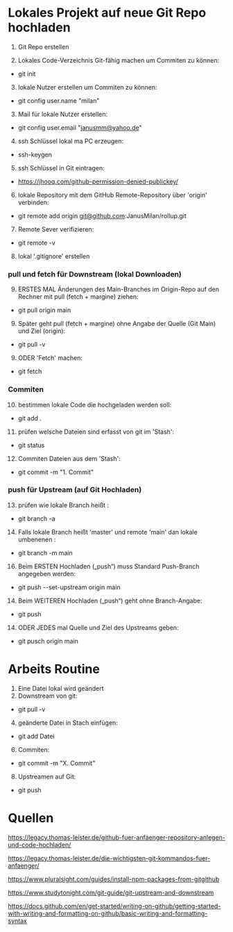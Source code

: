 
# Lokales Projekt auf neue Git Repo hochladen
1. Git Repo erstellen

2. Lokales Code-Verzeichnis Git-fähig machen um Commiten zu können: 
- git init 

3. lokale Nutzer erstellen um Commiten zu können: 
- git config user.name "milan"

3. Mail für lokale Nutzer erstellen: 
- git config user.email "janusmm@yahoo.de"

4. ssh Schlüssel lokal ma PC erzeugen: 
- ssh-keygen

5. ssh Schlüssel in Git eintragen: 
- https://jhooq.com/github-permission-denied-publickey/

6. lokale Repository mit dem GitHub Remote-Repository über 'origin' verbinden: 
- git remote add origin git@github.com:JanusMilan/rollup.git

7. Remote Sever verifizieren: 
- git remote -v 

8. lokal '.gitignore' erstellen

### pull und fetch für Downstream (lokal Downloaden)  
9. ERSTES MAL Änderungen des Main-Branches im Origin-Repo auf den Rechner mit pull (fetch + margine) ziehen: 
- git pull origin main

9. Später geht pull (fetch + margine) ohne Angabe der Quelle (Git Main) und Ziel (origin): 
- git pull -v 

9. ODER 'Fetch' machen:  
- git fetch

### Commiten
10. bestimmen lokale Code die hochgeladen werden soll: 
- git add .

11. prüfen welsche Dateien sind erfasst von git im 'Stash': 
- git status

12. Commiten Dateien aus dem 'Stash': 
- git commit -m "1. Commit"


### push für Upstream (auf Git Hochladen) 

13. prüfen wie lokale Branch heißt : 
- git branch -a

14. Falls lokale Branch heißt 'master' und remote 'main' dan lokale umbenenen : 
- git branch -m main

16. Beim ERSTEN Hochladen („push“) muss Standard Push-Branch angegeben werden: 
- git push --set-upstream origin main

14. Beim WEITEREN Hochladen („push“) geht ohne Branch-Angabe: 
- git push

14. ODER JEDES mal Quelle und Ziel des Upstreams geben: 
- git pusch origin main


# Arbeits Routine
1. Eine Datei lokal wird geändert
2. Downstream von git:                   
- git pull -v 
4. geänderte Datei in Stach einfügen:    
- git add Datei
6. Commiten:                             
- git commit -m "X. Commit"
8. Upstreamen auf Git:                   
- git push

# Quellen
https://legacy.thomas-leister.de/github-fuer-anfaenger-repository-anlegen-und-code-hochladen/

https://legacy.thomas-leister.de/die-wichtigsten-git-kommandos-fuer-anfaenger/

https://www.pluralsight.com/guides/install-npm-packages-from-gitgithub

https://www.studytonight.com/git-guide/git-upstream-and-downstream

https://docs.github.com/en/get-started/writing-on-github/getting-started-with-writing-and-formatting-on-github/basic-writing-and-formatting-syntax

